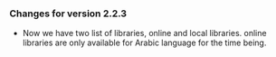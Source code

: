 ### Changes for version 2.2.3 ###

*	Now we have two list of libraries, online and local libraries. 
online libraries are only available for Arabic language  for the time being.
